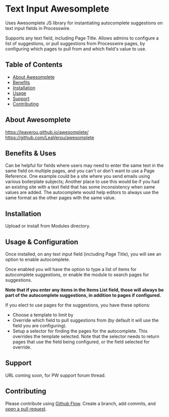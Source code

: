 # Text Input Awesomplete

Uses Awesomplete JS library for instantiating autocomplete suggestions on text input fields in Processwire.

Supports any text field, including Page Title. Allows admins to configure a list of suggestions, or pull suggestions from Processwire pages, by configuring which pages to pull from and which field's value to use.

## Table of Contents

- [About Awesomplete](#about)
- [Benefits](#benefits--uses)
- [Installation](#installation)
- [Usage](#usage--configuration)
- [Support](#support)
- [Contributing](#contributing)

## About Awesomplete

https://leaverou.github.io/awesomplete/
https://github.com/LeaVerou/awesomplete

## Benefits & Uses

Can be helpful for fields where users may need to enter the same text in the same field on multiple pages, and you can't or don't want to use a Page Reference.
One example could be a site where you send emails using various boilerplate subjects; Another place to use this would be if you had an existing site with a text field that has some inconsistency when same values are added. The autocomplete would help editors to always use the same format as the other pages with the same value.

## Installation

Upload or install from Modules directory.  

## Usage & Configuration

Once installed, on any text input field (including Page Title), you will see an option to enable autocomplete. 

Once enabled you will have the option to type a list of items for autocomplete suggestions, or enable the module to search pages for suggestions.

**Note that if you enter any items in the Items List field, those will always be part of the autocomplete suggestions, in addition to pages if configured.**

If you elect to use pages for the suggestions, you have these options:
- Choose a template to limit by
- Override which field to pull suggestions from (by default it will use the field you are configuring).
- Setup a selector for finding the pages for the autocomplete. This overrides the template selected. Note that the selector needs to return pages that use the field being configured, or the field selected for override.

## Support

URL coming soon, for PW support forum thread.

## Contributing

Please contribute using [Github Flow](https://guides.github.com/introduction/flow/). Create a branch, add commits, and [open a pull request](https://github.com/outflux3/TextInputAwesomplete/compare/).
